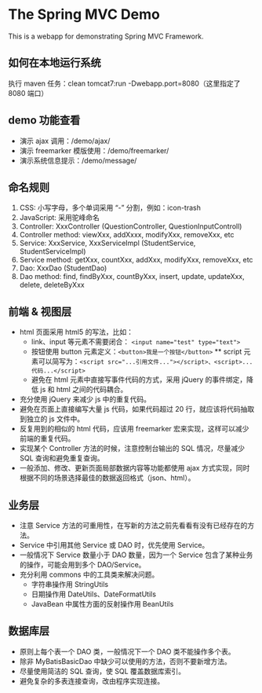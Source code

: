 The Spring MVC Demo
================================

This is a webapp for demonstrating Spring MVC Framework.

如何在本地运行系统
----------------
执行 maven 任务：clean tomcat7:run -Dwebapp.port=8080（这里指定了 8080 端口）

demo 功能查看
------------
* 演示 ajax 调用：/demo/ajax/
* 演示 freemarker 模版使用：/demo/freemarker/
* 演示系统信息提示：/demo/message/

命名规则
------------
1. CSS: 小写字母，多个单词采用 “-” 分割，例如：icon-trash
2. JavaScript: 采用驼峰命名
3. Controller: XxxController (QuestionController, QuestionInputControll)
4. Controller method: viewXxx, addXxxx, modifyXxx, removeXxx, etc
5. Service: XxxService, XxxServiceImpl (StudentService, StudentServiceImpl)
6. Service method: getXxx, countXxx, addXxx, modifyXxx, removeXxx, etc
7. Dao: XxxDao (StudentDao)
8. Dao method: find, findByXxx, countByXxx, insert, update, updateXxx, delete, deleteByXxx

前端 & 视图层
------------

* html 页面采用 html5 的写法，比如：
  * link、input 等元素不需要闭合：
`<input name="test" type="text">`
  * 按钮使用 button 元素定义：`<button>我是一个按钮</button>`
** script 元素可以简写为：`<script src="...引用文件..."></script>、<script>...代码...</script>`
  * 避免在 html 元素中直接写事件代码的方式，采用 jQuery 的事件绑定，降低 js 和 html 之间的代码耦合。
* 充分使用 jQuery 来减少 js 中的重复代码。
* 避免在页面上直接编写大量 js 代码，如果代码超过 20 行，就应该将代码抽取到独立的 js 文件中。
* 反复用到的相似的 html 代码，应该用 freemarker 宏来实现，这样可以减少前端的重复代码。
* 实现某个 Controller 方法的时候，注意控制台输出的 SQL 情况，尽量减少 SQL 查询和避免重复查询。
* 一般添加、修改、更新页面局部数据内容等功能都使用 ajax 方式实现，同时根据不同的场景选择最佳的数据返回格式（json、html）。

业务层
------------

* 注意 Service 方法的可重用性，在写新的方法之前先看看有没有已经存在的方法。
* Service 中引用其他 Service 或 DAO 时，优先使用 Service。
* 一般情况下 Service 数量小于 DAO 数量，因为一个 Service 包含了某种业务的操作，可能会用到多个 DAO/Service。
* 充分利用 commons 中的工具类来解决问题。
  * 字符串操作用 StringUtils
  * 日期操作用 DateUtils、DateFormatUtils
  * JavaBean 中属性方面的反射操作用 BeanUtils

数据库层
------------

* 原则上每个表一个 DAO 类，一般情况下一个 DAO 类不能操作多个表。
* 除非 MyBatisBasicDao 中缺少可以使用的方法，否则不要新增方法。
* 尽量使用简洁的 SQL 查询，使 SQL 覆盖数据库索引。
* 避免复杂的多表连接查询，改由程序实现连接。
